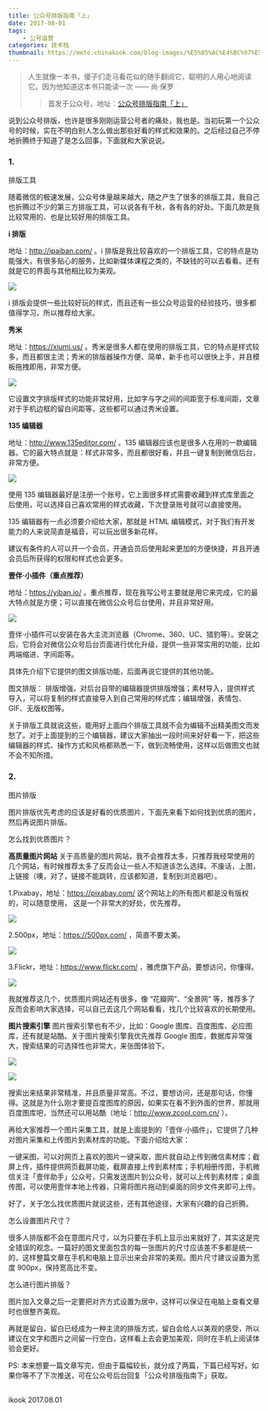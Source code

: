 ```yaml
---
title: 公众号排版指南「上」
date: 2017-08-01
tags:
    - 公号运营
categories: 技术栈
thumbnail: https://meto.chinakook.com/blog-images/%E5%85%AC%E4%BC%97%E5%8F%B7%E6%8E%92%E7%89%88%E6%8C%87%E5%8D%9701-%E6%AD%A3%E6%96%87.png
---
```

> 人生就像一本书，傻子们走马看花似的随手翻阅它，聪明的人用心地阅读它。因为他知道这本书只能读一次 
—— 尚·保罗
>> 首发于公众号，地址：[公众号排版指南「上」](https://mp.weixin.qq.com/s/OuWsuIToMPE-md8_5PP5qA)

说到公众号排版，也许是很多刚刚运营公号者的痛处，我也是。当初玩第一个公众号的时候，实在不明白别人怎么做出那些好看的样式和效果的。之后经过自己不停地折腾终于知道了是怎么回事，下面就和大家说说。

### 1.
排版工具

随着微信的极速发展，公众号体量越来越大，随之产生了很多的排版工具，我自己也折腾过不少的第三方排版工具，可以说各有千秋，各有各的好处。下面几款是我比较常用的、也是比较好用的排版工具。

**i 排版**

地址：http://ipaiban.com/ 。i 排版是我比较喜欢的一个排版工具，它的特点是功能强大，有很多贴心的服务，比如新媒体课程之类的，不缺钱的可以去看看。还有就是它的界面与其他相比较为美观。

![](https://meto.chinakook.com/blog-images/%E5%85%AC%E5%8F%B7%E6%8E%92%E7%89%88_i%E6%8E%92%E7%89%88.png)

i 排版会提供一些比较好玩的样式，而且还有一些公众号运营的经验技巧，很多都值得学习，所以推荐给大家。

**秀米**

地址：https://xiumi.us/ 。秀米是很多人都在使用的排版工具，它的特点是样式较多，而且都很主流；秀米的排版器操作方便、简单，新手也可以很快上手，并且模板拖拽即用，非常方便。

![](https://meto.chinakook.com/blog-images/%E5%85%AC%E5%8F%B7%E6%8E%92%E7%89%88_%E7%A7%80%E7%B1%B3.png)

它设置文字排版样式的功能非常好用，比如字与字之间的间距宽于标准间距，文章对于手机边框的留白间距等，这些都可以通过秀米设置。

**135 编辑器**

地址：http://www.135editor.com/ 。135 编辑器应该也是很多人在用的一款编辑器。它的最大特点就是：样式非常多，而且都很好看，并且一键复制到微信后台，非常方便。

![](https://meto.chinakook.com/blog-images/%E5%85%AC%E5%8F%B7%E6%8E%92%E7%89%88_135%E7%BC%96%E8%BE%91%E5%99%A8.png)

使用 135 编辑器最好是注册一个账号，它上面很多样式需要收藏到样式库里面之后使用，可以选择自己喜欢常用的样式收藏，下次登录账号就可以直接使用。

135 编辑器有一点必须要介绍给大家，那就是 HTML 编辑模式，对于我们有开发能力的人来说简直是福音，可以玩出很多新花样。

建议有条件的人可以开一个会员，开通会员后使用起来更加的方便快捷，并且开通会员后所获得的权限和样式也会更多。

**壹伴·小插件（重点推荐）**

地址：https://yiban.io/ 。重点推荐，现在我写公号主要就是用它来完成，它的最大特点就是方便；可以直接在微信公众号后台使用，并且非常好用。

![](https://meto.chinakook.com/blog-images/%E5%85%AC%E5%8F%B7%E6%8E%92%E7%89%88_%E5%A3%B9%E4%BC%B4.png)

壹伴·小插件可以安装在各大主流浏览器（Chrome、360、UC、猎豹等）。安装之后，它将会对微信公众号后台页面进行优化升级，提供一些非常实用的功能，比如两端缩进、字间距等。

具体先介绍下它提供的图文排版功能，后面再说它提供的其他功能。

图文排版：
排版增强，对后台自带的编辑器提供排版增强；素材导入，提供样式导入，可以将复制的样式直接导入到自己常用的样式库；编辑增强，表情包、GIF、无版权图等。

关于排版工具就说这些，能用好上面四个排版工具就不会为编辑不出精美图文而发愁了。对于上面提到的三个编辑器，建议大家抽出一段时间来好好看一下，把这些编辑器的样式、操作方式和风格都熟悉一下，做到流畅使用，这样以后做图文也就不会不知所措。

### 2.
图片排版

图片排版优先考虑的应该是好看的优质图片，下面先来看下如何找到优质的图片，然后再说图片排版。

怎么找到优质图片？

**高质量图片网站**
关于高质量的图片网站，我不会推荐太多，只推荐我经常使用的几个网站，有时候推荐太多了反而会让一些人不知道该怎么选择。不废话，上图，上链接（噢，对了，链接不能跳转，应该都知道，复制到浏览器吧）。

1.Pixabay，地址：https://pixabay.com/ 
这个网站上的所有图片都是没有版权的，可以随意使用， 这是一个非常大的好处，优先推荐。

![](https://meto.chinakook.com/blog-images/%E5%85%AC%E5%8F%B7%E6%8E%92%E7%89%88_Pixabay.png)

2.500px，地址：https://500px.com/ ，简直不要太美。

![](https://meto.chinakook.com/blog-images/%E5%85%AC%E5%8F%B7%E6%8E%92%E7%89%88_500px.png)

3.Flickr，地址：https://www.flickr.com/ ，雅虎旗下产品，要想访问，你懂得。

![](https://meto.chinakook.com/blog-images/%E5%85%AC%E5%8F%B7%E6%8E%92%E7%89%88_Flickr.png)


我就推荐这几个，优质图片网站还有很多，像 “花瓣网”、“全景网” 等，推荐多了反而会影响大家选择，可以自己去这几个网站看看，找几个比较喜欢的长期使用。

**图片搜索引擎**
图片搜索引擎也有不少，比如：Google 图库、百度图库、必应图库，还有就是站酷。关于图片搜索引擎我优先推荐 Google 图库，数据库非常强大，搜索结果的可选择性也非常大，来张图体验下。

![](https://meto.chinakook.com/blog-images/%E5%85%AC%E5%8F%B7%E6%8E%92%E7%89%88_Google.png)

![](https://meto.chinakook.com/blog-images/%E5%85%AC%E5%8F%B7%E6%8E%92%E7%89%88_Google01.png)

搜索出来结果非常精准，并且质量非常高。不过，要想访问，还是那句话，你懂得。这就是为什么刚才要提百度图库的原因，如果实在看不到外面的世界，那就用百度图库吧，当然还可以用站酷（地址：http://www.zcool.com.cn/ ）。

再给大家推荐一个图片采集工具，就是上面提到的「壹伴·小插件」，它提供了几种对图片采集和上传图片到素材库的功能。下面介绍给大家：

一键采图，可以对网页上喜欢的图片一键采取，图片就自动上传到微信素材库；截屏上传，插件提供网页截屏功能，截屏直接上传到素材库；手机相册传图，手机微信关注「壹伴助手」公众号，只需发送图片到公众号，就可以上传到素材库；桌面传图，可以使用壹伴本地上传器，只需将图片拖动到桌面的同步文件夹即可上传。

好了，关于怎么找优质图片就说这些，还有其他途径，大家有兴趣的自己折腾。

怎么设置图片尺寸？

很多人排版都不会在意图片尺寸，以为只要在手机上显示出来就好了，其实这是完全错误的观念。一篇好的图文里面包含的每一张图片的尺寸应该差不多都是统一的，这样整篇文章在手机和电脑上显示出来会非常的美观。图片尺寸建议设置为宽度 900px，保持宽高比不变。

怎么进行图片排版？

图片加入文章之后一定要把对齐方式设置为居中，这样可以保证在电脑上查看文章时也很整齐美观。

再就是留白，留白已经成为一种主流的排版方式，留白会给人以美观的感受，所以建议在文字和图片之间留一行空白，这样看上去会更加美观，同时在手机上阅读体验会更好。

PS: 本来想要一篇文章写完，但由于篇幅较长，就分成了两篇，下篇已经写好。如果你等不了下次推送，可在公众号后台回复「公众号排版指南下」获取。


<br>ikook
2017.08.01